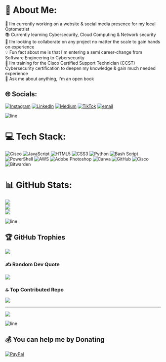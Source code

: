 # 💫 About Me:
🔭 I’m currently working on a website & social media presence for my local Optometrist<br>📚 Currently learning Cybersecurity, Cloud Computing & Network security<br>🤝 I’m looking to collaborate on any project no matter the scale to gain hands on experience<br>💡 Fun fact about me is that I'm entering a semi career-change from Software Engineering to Cybersecurity<br>🌱 I’m training for the Cisco Certified Support Technician (CCST) Cybersecurity certification to deepen my knowledge & gain much needed experience<br>💭 Ask me about anything, I'm an open book


## 🌐 Socials:
[![Instagram](https://img.shields.io/badge/Instagram-%23E4405F.svg?logo=Instagram&logoColor=white)](https://instagram.com/che.sainte.guevara) [![LinkedIn](https://img.shields.io/badge/LinkedIn-%230077B5.svg?logo=linkedin&logoColor=white)](https://linkedin.com/in/KeithNyirenda) [![Medium](https://img.shields.io/badge/Medium-12100E?logo=medium&logoColor=white)](https://medium.com/@KeithNyirenda) [![TikTok](https://img.shields.io/badge/TikTok-%23000000.svg?logo=TikTok&logoColor=white)](https://tiktok.com/@che.sainte.guevarra) [![email](https://img.shields.io/badge/Email-D14836?logo=gmail&logoColor=white)](mailto:ndipokeith@gmail.com) 

![line](https://user-images.githubusercontent.com/74038190/212284100-561aa473-3905-4a80-b561-0d28506553ee.gif)

# 💻 Tech Stack:
![Cisco](https://img.shields.io/badge/cisco-%23049fd9.svg?style=for-the-badge&logo=cisco&logoColor=black) ![JavaScript](https://img.shields.io/badge/javascript-%23323330.svg?style=for-the-badge&logo=javascript&logoColor=%23F7DF1E) ![HTML5](https://img.shields.io/badge/html5-%23E34F26.svg?style=for-the-badge&logo=html5&logoColor=white) ![CSS3](https://img.shields.io/badge/css3-%231572B6.svg?style=for-the-badge&logo=css3&logoColor=white) ![Python](https://img.shields.io/badge/python-3670A0?style=for-the-badge&logo=python&logoColor=ffdd54) ![Bash Script](https://img.shields.io/badge/bash_script-%23121011.svg?style=for-the-badge&logo=gnu-bash&logoColor=white) ![PowerShell](https://img.shields.io/badge/PowerShell-%235391FE.svg?style=for-the-badge&logo=powershell&logoColor=white) ![AWS](https://img.shields.io/badge/AWS-%23FF9900.svg?style=for-the-badge&logo=amazon-aws&logoColor=white) ![Adobe Photoshop](https://img.shields.io/badge/adobe%20photoshop-%2331A8FF.svg?style=for-the-badge&logo=adobe%20photoshop&logoColor=white) ![Canva](https://img.shields.io/badge/Canva-%2300C4CC.svg?style=for-the-badge&logo=Canva&logoColor=white) ![GitHub](https://img.shields.io/badge/github-%23121011.svg?style=for-the-badge&logo=github&logoColor=white) ![Cisco](https://img.shields.io/badge/cisco-%23049fd9.svg?style=for-the-badge&logo=cisco&logoColor=black) ![Bitwarden](https://img.shields.io/badge/bitwarden-%23175DDC.svg?style=for-the-badge&logo=bitwarden&logoColor=white)
# 📊 GitHub Stats:
![](https://github-readme-stats.vercel.app/api?username=NdipoKeith&theme=holi&hide_border=false&include_all_commits=true&count_private=false)<br/>
![](https://github-readme-streak-stats.herokuapp.com/?user=NdipoKeith&theme=holi&hide_border=false)<br/>
![](https://github-readme-stats.vercel.app/api/top-langs/?username=NdipoKeith&theme=holi&hide_border=false&include_all_commits=true&count_private=false&layout=compact)

![line](https://user-images.githubusercontent.com/74038190/212284100-561aa473-3905-4a80-b561-0d28506553ee.gif)

## 🏆 GitHub Trophies
![](https://github-profile-trophy.vercel.app/?username=NdipoKeith&theme=radical&no-frame=false&no-bg=false&margin-w=4)

### ✍️ Random Dev Quote
![](https://quotes-github-readme.vercel.app/api?type=horizontal&theme=tokyonight)

### 🔝 Top Contributed Repo
![](https://github-contributor-stats.vercel.app/api?username=NdipoKeith&limit=5&theme=vision-friendly-dark&combine_all_yearly_contributions=true)

---
[![](https://visitcount.itsvg.in/api?id=NdipoKeith&icon=3&color=6)](https://visitcount.itsvg.in)

![line](https://user-images.githubusercontent.com/74038190/212284100-561aa473-3905-4a80-b561-0d28506553ee.gif)

  ## 💰 You can help me by Donating
  [![PayPal](https://img.shields.io/badge/PayPal-00457C?style=for-the-badge&logo=paypal&logoColor=white)](https://paypal.me/KeithNyirenda) 

  
<!-- Proudly created with GPRM ( https://gprm.itsvg.in ) -->
